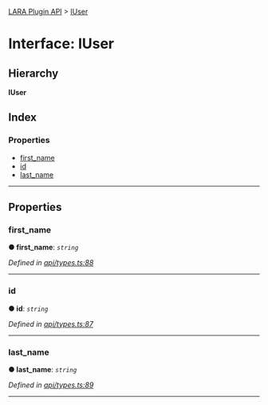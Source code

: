 [LARA Plugin API](../README.md) > [IUser](../interfaces/iuser.md)

# Interface: IUser

## Hierarchy

**IUser**

## Index

### Properties

* [first_name](iuser.md#first_name)
* [id](iuser.md#id)
* [last_name](iuser.md#last_name)

---

## Properties

<a id="first_name"></a>

###  first_name

**● first_name**: *`string`*

*Defined in [api/types.ts:88](https://github.com/concord-consortium/lara/blob/fadb0910/lara-plugin-api/src/api/types.ts#L88)*

___
<a id="id"></a>

###  id

**● id**: *`string`*

*Defined in [api/types.ts:87](https://github.com/concord-consortium/lara/blob/fadb0910/lara-plugin-api/src/api/types.ts#L87)*

___
<a id="last_name"></a>

###  last_name

**● last_name**: *`string`*

*Defined in [api/types.ts:89](https://github.com/concord-consortium/lara/blob/fadb0910/lara-plugin-api/src/api/types.ts#L89)*

___

